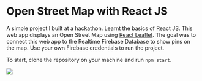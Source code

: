 # Open Street Map with React JS

A simple project I built at a hackathon. Learnt the basics of React JS. This web app displays an Open Street Map using [React Leaflet](https://github.com/PaulLeCam/react-leaflet). The goal was to connect this web app to the Realtime Firebase Database to show pins on the map. Use your own Firebase credentials to run the project.

To start, clone the repository on your machine and run `npm start`.


![](https://github.com/cesaredecal/ReactWebApp/blob/master/screenshot-demo.png)
